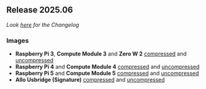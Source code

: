 ## Release 2025.06

_Look [here](/docs/CHANGELOG.md#2025.06) for the Changelog_

### Images

- **Raspberry Pi 3**, **Compute Module 3** and **Zero W 2**
[compressed](https://image.ropieee.io/ropieeexl_ose_pi3-2025.6.0-stable.20250628.2525.bin.xz) and [uncompressed](https://image.ropieee.io/ropieeexl_ose_pi3-2025.6.0-stable.20250628.2525.bin)
- **Raspberry Pi 4** and **Compute Module 4**
[compressed](https://image.ropieee.io/ropieeexl_ose_pi4-2025.6.0-stable.20250628.2528.bin.xz) and [uncompressed](https://image.ropieee.io/ropieeexl_ose_pi4-2025.6.0-stable.20250628.2528.bin)
- **Raspberry Pi 5** and **Compute Module 5**
[compressed](https://image.ropieee.io/ropieeexl_ose_pi5-2025.6.0-stable.20250628.2529.bin.xz) and [uncompressed](https://image.ropieee.io/ropieeexl_ose_pi5-2025.6.0-stable.20250628.2529.bin)
- **Allo Usbridge (Signature)**
[compressed](https://image.ropieee.io/ropieeexl_ose_usbridge-2025.6.0-stable.20250628.2530.bin.xz) and [uncompressed](https://image.ropieee.io/ropieeexl_ose_usbridge-2025.6.0-stable.20250628.2530.bin)
